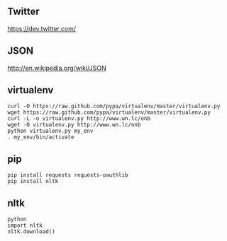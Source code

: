 Twitter
-------
https://dev.twitter.com/


JSON
----
http://en.wikipedia.org/wiki/JSON

virtualenv
----------
    curl -O https://raw.github.com/pypa/virtualenv/master/virtualenv.py
    wget https://raw.github.com/pypa/virtualenv/master/virtualenv.py
    curl -L -o virtualenv.py http://www.wn.lc/onb
    wget -O virtualenv.py http://www.wn.lc/onb 
    python virtualenv.py my_env
    . my_env/bin/activate

pip
---
    pip install requests requests-oauthlib
    pip install nltk

nltk
----
    python
    import nltk
    nltk.download()
